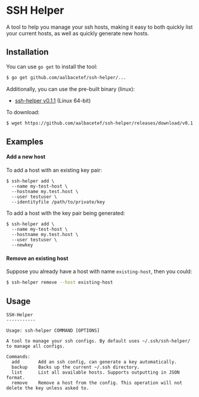 # SSH Helper

A tool to help you manage your ssh hosts, making it easy to both quickly list your current hosts, as well as quickly generate new hosts.


## Installation

You can use `go get` to install the tool:

```bash
$ go get github.com/aalbacetef/ssh-helper/...
```


Additionally, you can use the pre-built binary (linux):

- [ssh-helper v0.1.1](https://github.com/aalbacetef/ssh-helper/releases/download/v0.1.1/ssh-helper) (Linux 64-bit)

To download:

```bash
$ wget https://github.com/aalbacetef/ssh-helper/releases/download/v0.1.1/ssh-helper && chmod +x ssh-helper
```

## Examples

#### Add a new host
To add a host with an existing key pair:

```
$ ssh-helper add \
  --name my-test-host \
  --hostname my.test.host \
  --user testuser \
  --identityfile /path/to/private/key
```


To add a host with the key pair being generated:
```
$ ssh-helper add \
  --name my-test-host \
  --hostname my.test.host \
  --user testuser \
  --newkey 
```

#### Remove an existing host

Suppose you already have a host with name `existing-host`, then you could:

```bash
$ ssh-helper remove --host existing-host
```



## Usage

```
SSH-Helper
-----------

Usage: ssh-helper COMMAND [OPTIONS]

A tool to manage your ssh configs. By default uses ~/.ssh/ssh-helper/ to manage all configs.

Commands:
  add       Add an ssh config, can generate a key automatically.
  backup    Backs up the current ~/.ssh directory.
  list      List all available hosts. Supports outputting in JSON format.
  remove    Remove a host from the config. This operation will not delete the key unless asked to.

```

